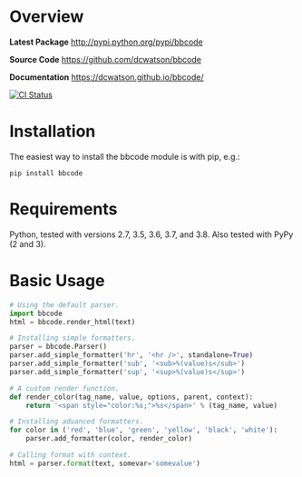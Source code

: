Overview
========

**Latest Package**
http://pypi.python.org/pypi/bbcode

**Source Code**
https://github.com/dcwatson/bbcode

**Documentation**
https://dcwatson.github.io/bbcode/

[![CI Status](https://github.com/dcwatson/bbcode/workflows/CI/badge.svg)](https://github.com/dcwatson/bbcode/actions)


Installation
============

The easiest way to install the bbcode module is with pip, e.g.:

    pip install bbcode


Requirements
============

Python, tested with versions 2.7, 3.5, 3.6, 3.7, and 3.8. Also tested with PyPy (2 and 3).


Basic Usage
===========

```python
# Using the default parser.
import bbcode
html = bbcode.render_html(text)

# Installing simple formatters.
parser = bbcode.Parser()
parser.add_simple_formatter('hr', '<hr />', standalone=True)
parser.add_simple_formatter('sub', '<sub>%(value)s</sub>')
parser.add_simple_formatter('sup', '<sup>%(value)s</sup>')

# A custom render function.
def render_color(tag_name, value, options, parent, context):
    return '<span style="color:%s;">%s</span>' % (tag_name, value)

# Installing advanced formatters.
for color in ('red', 'blue', 'green', 'yellow', 'black', 'white'):
    parser.add_formatter(color, render_color)

# Calling format with context.
html = parser.format(text, somevar='somevalue')
```
